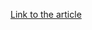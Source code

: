 [Link to the article](https://secureworks.com/blog/drokbk-malware-uses-github-as-dead-drop-resolver)

